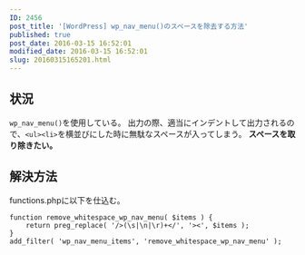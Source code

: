 ```yaml
---
ID: 2456
post_title: '[WordPress] wp_nav_menu()のスペースを除去する方法'
published: true
post_date: 2016-03-15 16:52:01
modified_date: 2016-03-15 16:52:01
slug: 20160315165201.html
---
```

<!--more-->

<h2>状況</h2>

<code>wp_nav_menu()</code>を使用している。
出力の際、適当にインデントして出力されるので、<code>&lt;ul&gt;&lt;li&gt;</code>を横並びにした時に無駄なスペースが入ってしまう。
<b>スペースを取り除きたい。</b>

<h2>解決方法</h2>

functions.phpに以下を仕込む。

<pre><code class="language-php">function remove_whitespace_wp_nav_menu( $items ) {
    return preg_replace( '/&gt;(\s|\n|\r)+&lt;/', '&gt;&lt;', $items );
}
add_filter( 'wp_nav_menu_items', 'remove_whitespace_wp_nav_menu' );
</code></pre>